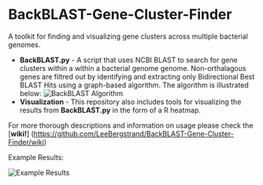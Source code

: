 BackBLAST-Gene-Cluster-Finder
==========================

A toolkit for finding and visualizing gene clusters across multiple bacterial genomes.

- **BackBLAST.py** - A script that uses NCBI BLAST to search for gene clusters within a within a bacterial genome genome. Non-orthalagous genes are filtred out by identifying and extracting only Bidirectional Best BLAST Hits using a graph-based algorithm. The algorithm is illustrated below:
![BackBLAST Algorithm](https://raw.githubusercontent.com/LeeBergstrand/BackBLAST-Gene-Cluster-Finder/master/Media/BackBLAST-Algorithm.gif)
- **Visualization** - This repository also includes tools for visualizing the results from **BackBLAST.py** in the form of a R heatmap.

For more thorough descriptions and information on usage please check the [**wiki!**] (https://github.com/LeeBergstrand/BackBLAST-Gene-Cluster-Finder/wiki)

Example Results:

![Example Results](https://raw.githubusercontent.com/LeeBergstrand/BackBLAST-Gene-Cluster-Finder/master/Media/ExampleResults.jpeg)
